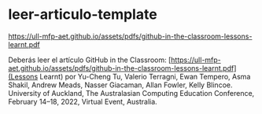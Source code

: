 # leer-articulo-template
https://ull-mfp-aet.github.io/assets/pdfs/github-in-the-classroom-lessons-learnt.pdf

Deberás leer el artículo GitHub in the Classroom: [https://ull-mfp-aet.github.io/assets/pdfs/github-in-the-classroom-lessons-learnt.pdf](Lessons Learnt) por Yu-Cheng Tu, Valerio Terragni, Ewan Tempero, Asma Shakil, Andrew Meads, Nasser Giacaman, Allan Fowler, Kelly Blincoe. University of Auckland, The Australasian Computing Education Conference, February 14–18, 2022, Virtual Event, Australia.

